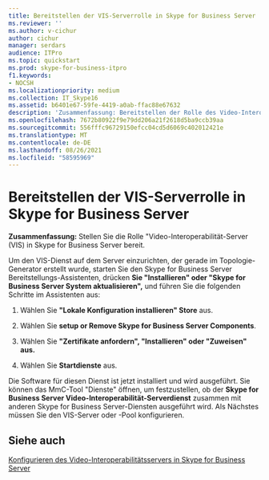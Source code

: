 ```yaml
---
title: Bereitstellen der VIS-Serverrolle in Skype for Business Server
ms.reviewer: ''
ms.author: v-cichur
author: cichur
manager: serdars
audience: ITPro
ms.topic: quickstart
ms.prod: skype-for-business-itpro
f1.keywords:
- NOCSH
ms.localizationpriority: medium
ms.collection: IT_Skype16
ms.assetid: b6401e67-59fe-4419-a0ab-ffac88e67632
description: 'Zusammenfassung: Bereitstellen der Rolle des Video-Interoperabilität-Servers (VIS) in Skype for Business Server.'
ms.openlocfilehash: 7672b80922f9e79dd206a21f2618d5ba9ccb39aa
ms.sourcegitcommit: 556fffc96729150efcc04cd5d6069c402012421e
ms.translationtype: MT
ms.contentlocale: de-DE
ms.lasthandoff: 08/26/2021
ms.locfileid: "58595969"
---
```

# <a name="deploy-the-vis-server-role-in-skype-for-business-server"></a>Bereitstellen der VIS-Serverrolle in Skype for Business Server
 
**Zusammenfassung:** Stellen Sie die Rolle "Video-Interoperabilität-Server (VIS) in Skype for Business Server bereit.
  
Um den VIS-Dienst auf dem Server einzurichten, der gerade im Topologie-Generator erstellt wurde, starten Sie den Skype for Business Server Bereitstellungs-Assistenten, drücken **Sie "Installieren" oder "Skype for Business Server System aktualisieren",** und führen Sie die folgenden Schritte im Assistenten aus:
  
1.  Wählen Sie **"Lokale Konfiguration installieren" Store** aus.
    
2. Wählen Sie **setup or Remove Skype for Business Server Components**.
    
3. Wählen Sie **"Zertifikate anfordern", "Installieren" oder "Zuweisen" aus.**
    
4. Wählen Sie **Startdienste** aus.
    
Die Software für diesen Dienst ist jetzt installiert und wird ausgeführt. Sie können das MmC-Tool "Dienste" öffnen, um festzustellen, ob der **Skype for Business Server Video-Interoperabilität-Serverdienst** zusammen mit anderen Skype for Business Server-Diensten ausgeführt wird. Als Nächstes müssen Sie den VIS-Server oder -Pool konfigurieren.
## <a name="see-also"></a>Siehe auch

[Konfigurieren des Video-Interoperabilitätsservers in Skype for Business Server](configure-the-vis.md)
